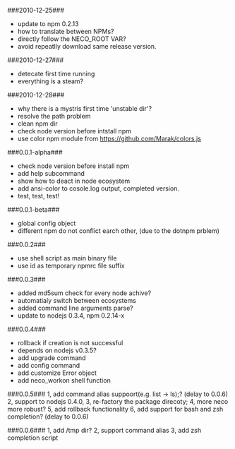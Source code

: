 ###2010-12-25###
* update to npm 0.2.13
* how to translate between NPMs?
* directly follow the NECO_ROOT VAR?
* avoid repeatlly download same release version.

###2010-12-27###
* detecate first time running
* everything is a steam?

###2010-12-28###
* why there is a mystris first time 'unstable dir'?
* resolve the path problem
* clean npm dir
* check node version before intstall npm
* use color npm module from https://github.com/Marak/colors.js

###0.0.1-alpha###
* check node version before install npm
* add help subcommand
* show how to deact in node ecosystem
* add ansi-color to cosole.log output, completed version.
* test, test, test!

###0.0.1-beta###
* global config object
* different npm do not conflict earch other, (due to the dotnpm prblem)

###0.0.2###
* use shell script as main binary file
* use id as temporary npmrc file suffix


###0.0.3###
* added md5sum check for every node achive?
* automatialy switch between ecosystems
* added command line arguments parse?
* update to nodejs 0.3.4, npm 0.2.14-x

###0.0.4###
* rollback if creation is not successful
* depends on nodejs v0.3.5?
* add upgrade command
* add config command
* add customize Error object
* add neco_workon shell function

###0.0.5###
1, add command alias suppoort(e.g. list -> ls);? (delay to 0.0.6)
2, support to nodejs 0.4.0,
3, re-factory the package direcoty;
4, more neco more robust?
5, add rollback functionality
6, add support for bash and zsh completion?     (delay to 0.0.6)

###0.0.6###
1, add /tmp dir?
2, support command alias
3, add zsh completion script
